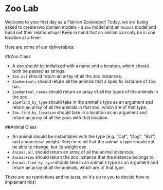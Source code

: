 # Zoo Lab

Welcome to your first day as a Flatiron Zookeeper!
Today, we are being asked to create two domain models - a `Zoo` model and an `Animal` model and build out their relationships! Keep in mind that an animal can only be in one location at a time!

Here are some of our deliverables:

##Zoo Class
- A zoo should be initialized with a name and a location, which should both be passed as strings.
- `Zoo.all` should return an array of all the zoo instances.
- `Zoo#animals` should return all the animals that a specific instance of zoo has.
- `Zoo#animal_names` should return an array of all the types of the animals in the zoo.
- `Zoo#find_by_type` should take in the animal's type as an argument and return an array of all the animals in that zoo, which are of that type.
- `Zoo.find_by_location` should take in a location as an argument and return an array of all the zoos with that location.

##Animal Class
- An animal should be instantiated with the type (e.g. "Cat", "Dog", "Rat") and a numerical weight. Keep in mind that the animal's type should not be able to change, but its weight can.
- `Animal.all` should return an array of all the animal instances.
- `Animal#zoo` should return the zoo instance that the instance belongs to.
- `Animal.find_by_type` should take in an animal's type as an argument and return an array of all the animals, which are of that type.

There are no restrictions and no tests, so it's up to you to decide how to implement this!

